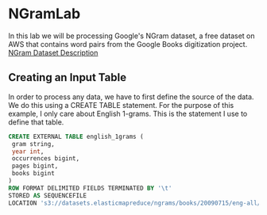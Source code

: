 # NGramLab
In this lab we will be processing Google's NGram dataset, a free dataset on AWS that contains word pairs from the Google Books digitization project.  
[NGram Dataset Description](https://aws.amazon.com/datasets/google-books-ngrams/)

## Creating an Input Table
In order to process any data, we have to first define the source of the data. We do this using a CREATE TABLE statement. For the purpose of this example, I only care about English 1-grams. This is the statement I use to define that table.

```sql
CREATE EXTERNAL TABLE english_1grams (
 gram string,
 year int,
 occurrences bigint,
 pages bigint,
 books bigint
)
ROW FORMAT DELIMITED FIELDS TERMINATED BY '\t'
STORED AS SEQUENCEFILE
LOCATION 's3://datasets.elasticmapreduce/ngrams/books/20090715/eng-all/1gram/';
```
